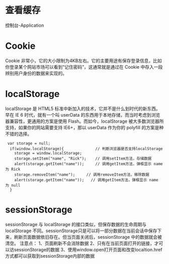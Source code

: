 # 查看缓存
  控制台-Application

# Cookie
Cookie 非常小，它的大小限制为4KB左右。它的主要用途有保存登录信息，比如你登录某个网站市场可以看到“记住密码”，这通常就是通过在 Cookie 中存入一段辨别用户身份的数据来实现的。

# localStorage
localStorage 是 HTML5 标准中新加入的技术，它并不是什么划时代的新东西。早在 IE 6 时代，就有一个叫 userData 的东西用于本地存储，而当时考虑到浏览器兼容性，更通用的方案是使用 Flash。而如今，localStorage 被大多数浏览器所支持，如果你的网站需要支持 IE6+，那以 userData 作为你的 polyfill 的方案是种不错的选择。
```
 var storage = null;
  if(window.localStorage){              // 判断浏览器是否支持localStorage
    storage = window.localStorage;     
    storage.setItem("name", "Rick");    // 调用setItem方法，存储数据
    alert(storage.getItem("name"));     // 调用getItem方法，弹框显示 name 为 Rick
    storage.removeItem("name");     // 调用removeItem方法，移除数据
    alert(storage.getItem("name"));   // 调用getItem方法，弹框显示 name 为 null
  }
```
# sessionStorage
sessionStorage 与 localStorage 的接口类似，但保存数据的生命周期与 localStorage 不同。sessionStorage只是可以将一部分数据在当前会话中保存下来，刷新页面数据依旧存在。但当页面关闭后，sessionStorage 中的数据就会被清空。
    注意点： 1、页面刷新不会消除数据
            2、只有在当前页面打开的链接，才可以访sessionStorage的数据
            3、使用window.open打开页面和改变localtion.href方式都可以获取到sessionStorage内部的数据